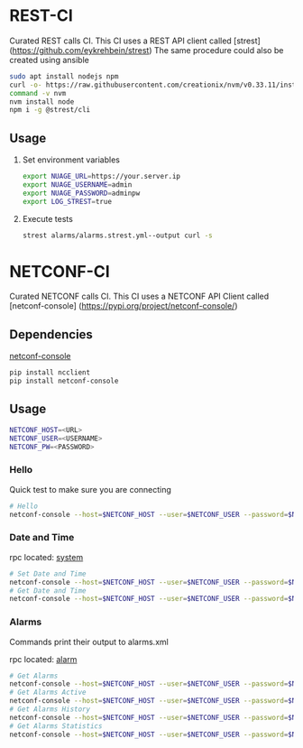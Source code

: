 # REST-CI

Curated REST calls CI.
This CI uses a REST API client called [strest] (https://github.com/eykrehbein/strest)
The same procedure could also be created using ansible 



```bash
sudo apt install nodejs npm
curl -o- https://raw.githubusercontent.com/creationix/nvm/v0.33.11/install.sh | bash
command -v nvm
nvm install node
npm i -g @strest/cli
```

## Usage

1. Set environment variables

    ```bash
    export NUAGE_URL=https://your.server.ip
    export NUAGE_USERNAME=admin
    export NUAGE_PASSWORD=adminpw
    export LOG_STREST=true
    ```

1. Execute tests

    ```bash
    strest alarms/alarms.strest.yml--output curl -s
 
    ```

# NETCONF-CI

Curated NETCONF calls CI.
This CI uses a NETCONF API Client called [netconf-console] (https://pypi.org/project/netconf-console/)

## Dependencies

[netconf-console](https://pypi.org/project/netconf-console/)

```bash
pip install ncclient
pip install netconf-console
```

## Usage

```bash
NETCONF_HOST=<URL>
NETCONF_USER=<USERNAME>
NETCONF_PW=<PASSWORD>
```
### Hello

Quick test to make sure you are connecting

```bash
# Hello
netconf-console --host=$NETCONF_HOST --user=$NETCONF_USER --password=$NETCONF_PW --port=830 --hello
```

### Date and Time  
rpc located: [system](system)
```bash
# Set Date and Time  
netconf-console --host=$NETCONF_HOST --user=$NETCONF_USER --password=$NETCONF_PW --port=830 --rpc=system/date-time_set.xml
# Get Date and Time  
netconf-console --host=$NETCONF_HOST --user=$NETCONF_USER --password=$NETCONF_PW --port=830 --rpc=system/date-time_get.xml
```

### Alarms

Commands print their output to alarms.xml

rpc located: [alarm](alarm)

```bash
# Get Alarms
netconf-console --host=$NETCONF_HOST --user=$NETCONF_USER --password=$NETCONF_PW --port=830 --rpc=netconf-alarm/get-alarms.xml > output/alarms.xml
# Get Alarms Active
netconf-console --host=$NETCONF_HOST --user=$NETCONF_USER --password=$NETCONF_PW --port=830 --rpc=netconf-alarm/get-alarm-active.xml > output/alarms-act.xml
# Get Alarms History
netconf-console --host=$NETCONF_HOST --user=$NETCONF_USER --password=$NETCONF_PW --port=830 --rpc=netconf-alarm/get-alarm-history.xml > output/alarms-his.xml
# Get Alarms Statistics
netconf-console --host=$NETCONF_HOST --user=$NETCONF_USER --password=$NETCONF_PW --port=830 --rpc=netconf-alarm/get-alarm-statistics.xml > output/alarms-st.xml
```
